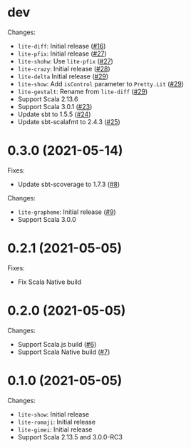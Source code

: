 # dev

Changes:

- `lite-diff`: Initial release ([#16](https://github.com/MakeNowJust-Labo/lite/pull/16))
- `lite-pfix`: Initial release ([#27](https://github.com/MakeNowJust-Labo/lite/pull/27))
- `lite-shohw`: Use `lite-pfix` ([#27](https://github.com/MakeNowJust-Labo/lite/pull/27))
- `lite-crazy`: Initial release ([#28](https://github.com/MakeNowJust-Labo/lite/pull/28))
- `lite-delta` Initial release ([#29](https://github.com/MakeNowJust-Labo/lite/pull/29))
- `lite-show`: Add `isControl` parameter to `Pretty.Lit` ([#29](https://github.com/MakeNowJust-Labo/lite/pull/29))
- `lite-gestalt`: Rename from `lite-diff` ([#29](https://github.com/MakeNowJust-Labo/lite/pull/29))
- Support Scala 2.13.6
- Support Scala 3.0.1 ([#23](https://github.com/MakeNowJust-Labo/lite/pull/23))
- Update sbt to 1.5.5 ([#24](https://github.com/MakeNowJust-Labo/lite/pull/24))
- Update sbt-scalafmt to 2.4.3 ([#25](https://github.com/MakeNowJust-Labo/lite/pull/25))

# 0.3.0 (2021-05-14)

Fixes:

- Update sbt-scoverage to 1.7.3 ([#8](https://github.com/MakeNowJust-Labo/lite/pull/8))

Changes:

- `lite-grapheme`: Initial release ([#9](https://github.com/MakeNowJust-Labo/lite/pull/9))
- Support Scala 3.0.0

# 0.2.1 (2021-05-05)

Fixes:

- Fix Scala Native build

# 0.2.0 (2021-05-05)

Changes:

- Support Scala.js build ([#6](https://github.com/MakeNowJust-Labo/lite/pull/6))
- Support Scala Native build ([#7](https://github.com/MakeNowJust-Labo/lite/pull/7))

# 0.1.0 (2021-05-05)

Changes:

- `lite-show`: Initial release
- `lite-romaji`: Initial release
- `lite-gimei`: Initial release
- Support Scala 2.13.5 and 3.0.0-RC3

